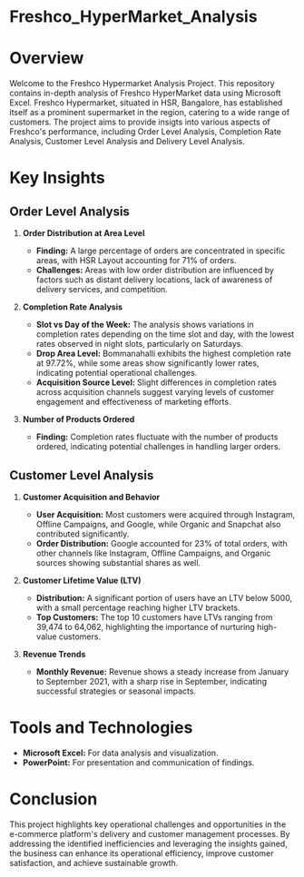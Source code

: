 # Freshco_HyperMarket_Analysis

# Overview
  Welcome to the Freshco Hypermarket Analysis Project. This repository contains in-depth analysis of Freshco HyperMarket data using Microsoft Excel. Freshco Hypermarket, situated in HSR, Bangalore, has established itself as a prominent supermarket in the region, catering to a wide range of customers. The project aims to provide insigts into various aspects of Freshco's performance, including Order Level Analysis, Completion Rate Analysis, Customer Level Analysis and Delivery Level Analysis.

# Key Insights
## Order Level Analysis
1. **Order Distribution at Area Level**
   - **Finding:** A large percentage of orders are concentrated in specific areas, with HSR Layout accounting for 71% of orders.
   - **Challenges:** Areas with low order distribution are influenced by factors such as distant delivery locations, lack of awareness of delivery services, and competition.

2. **Completion Rate Analysis**
   - **Slot vs Day of the Week:** The analysis shows variations in completion rates depending on the time slot and day, with the lowest rates observed in night slots, particularly on Saturdays.
   - **Drop Area Level:** Bommanahalli exhibits the highest completion rate at 97.72%, while some areas show significantly lower rates, indicating potential operational challenges.
   - **Acquisition Source Level:** Slight differences in completion rates across acquisition channels suggest varying levels of customer engagement and effectiveness of marketing efforts.

3. **Number of Products Ordered**
   - **Finding:** Completion rates fluctuate with the number of products ordered, indicating potential challenges in handling larger orders.

## Customer Level Analysis
1. **Customer Acquisition and Behavior**
   - **User Acquisition:** Most customers were acquired through Instagram, Offline Campaigns, and Google, while Organic and Snapchat also contributed significantly.
   - **Order Distribution:** Google accounted for 23% of total orders, with other channels like Instagram, Offline Campaigns, and Organic sources showing substantial shares as well.

2. **Customer Lifetime Value (LTV)**
   - **Distribution:** A significant portion of users have an LTV below 5000, with a small percentage reaching higher LTV brackets.
   - **Top Customers:** The top 10 customers have LTVs ranging from 39,474 to 64,062, highlighting the importance of nurturing high-value customers.

3. **Revenue Trends**
   - **Monthly Revenue:** Revenue shows a steady increase from January to September 2021, with a sharp rise in September, indicating successful strategies or seasonal impacts.

# Tools and Technologies
- **Microsoft Excel:** For data analysis and visualization.
- **PowerPoint:** For presentation and communication of findings.

# Conclusion
  This project highlights key operational challenges and opportunities in the e-commerce platform's delivery and customer management processes. By addressing the identified inefficiencies and leveraging the insights gained, the business can enhance its operational efficiency, improve customer satisfaction, and achieve sustainable growth.
